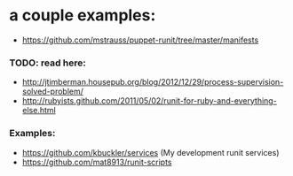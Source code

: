 # a couple examples:
- https://github.com/mstrauss/puppet-runit/tree/master/manifests

### TODO: read here:
- http://jtimberman.housepub.org/blog/2012/12/29/process-supervision-solved-problem/
- http://rubyists.github.com/2011/05/02/runit-for-ruby-and-everything-else.html


### Examples:
- https://github.com/kbuckler/services (My development runit services)
- https://github.com/mat8913/runit-scripts